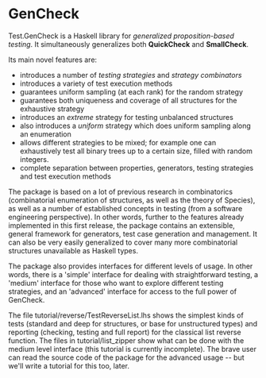GenCheck
========

Test.GenCheck is a Haskell library for *generalized proposition-based testing*.
It simultaneously generalizes both **QuickCheck** and **SmallCheck**.

Its main novel features are:
- introduces a number of *testing strategies* and *strategy combinators*
- introduces a variety of test execution methods
- guarantees uniform sampling (at each rank) for the random strategy
- guarantees both uniqueness and coverage of all structures for the exhaustive strategy
- introduces an *extreme* strategy for testing unbalanced structures
- also introduces a *uniform* strategy which does uniform sampling along
   an enumeration
- allows different strategies to be mixed; for example one can exhaustively
  test all binary trees up to a certain size, filled with random integers.
- complete separation between properties, generators, testing strategies and test execution methods

The package is based on a lot of previous research in combinatorics 
(combinatorial enumeration of structures, as well as the theory of Species),
as well as a number of established concepts in testing (from a software
engineering perspective).  In other words, further to the features already
implemented in this first release, the package contains an extensible,
general framework for generators, test case generation and management.  It can
also be very easily generalized to cover many more combinatorial structures
unavailable as Haskell types.

The package also provides interfaces for different levels of usage.  In other
words, there is a 'simple' interface for dealing with straightforward testing,
a 'medium' interface for those who want to explore different testing strategies,
and an 'advanced' interface for access to the full power of GenCheck.

The file tutorial/reverse/TestReverseList.lhs shows the simplest kinds of tests
(standard and deep for structures, or base for unstructured types) and
reporting (checking, testing and full report) for the classical list reverse
function.  The files in tutorial/list\_zipper show what can be done with
the medium level interface (this tutorial is currently incomplete).  The brave
user can read the source code of the package for the advanced usage -- but
we'll write a tutorial for this too, later.
